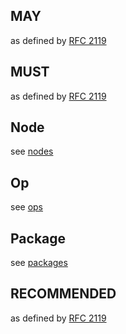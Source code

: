 ## MAY

as defined by [RFC 2119](https://tools.ietf.org/html/rfc2119)

## MUST

as defined by [RFC 2119](https://tools.ietf.org/html/rfc2119)

## Node

see [nodes](nodes.md)

## Op

see [ops](ops.md)

## Package

see [packages](packages.md)

## RECOMMENDED

as defined by [RFC 2119](https://tools.ietf.org/html/rfc2119)
